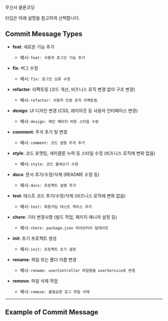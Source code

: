 무신사 클론코딩


타입은 아래 설명을 참고하여 선택합니다.

## Commit Message Types

- **feat**: 새로운 기능 추가
    - 예시: `feat: 사용자 로그인 기능 추가`

- **fix**: 버그 수정
    - 예시: `fix: 로그인 오류 수정`

- **refactor**: 리팩토링 (코드 개선, 비즈니스 로직 변경 없이 구조 변경)
    - 예시: `refactor: 사용자 인증 로직 리팩토링`

- **design**: UI 디자인 변경 (CSS, 레이아웃 등 사용자 인터페이스 변경)
    - 예시: `design: 메인 페이지 버튼 스타일 수정`

- **comment**: 주석 추가 및 변경
    - 예시: `comment: 코드 설명 주석 추가`

- **style**: 코드 포맷팅, 세미콜론 누락 등 스타일 수정 (비즈니스 로직에 변화 없음)
    - 예시: `style: 코드 들여쓰기 수정`

- **docs**: 문서 추가/수정/삭제 (README 수정 등)
    - 예시: `docs: 프로젝트 설명 추가`

- **test**: 테스트 코드 추가/수정/삭제 (비즈니스 로직에 변화 없음)
    - 예시: `test: 회원가입 테스트 케이스 추가`

- **chore**: 기타 변경사항 (빌드 작업, 패키지 매니저 설정 등)
    - 예시: `chore: package.json 라이브러리 업데이트`

- **init**: 초기 프로젝트 생성
    - 예시: `init: 프로젝트 초기 설정`

- **rename**: 파일 또는 폴더 이름 변경
    - 예시: `rename: userController 파일명을 userService로 변경`

- **remove**: 파일 삭제 작업
    - 예시: `remove: 불필요한 로그 파일 삭제`

---

## Example of Commit Message

